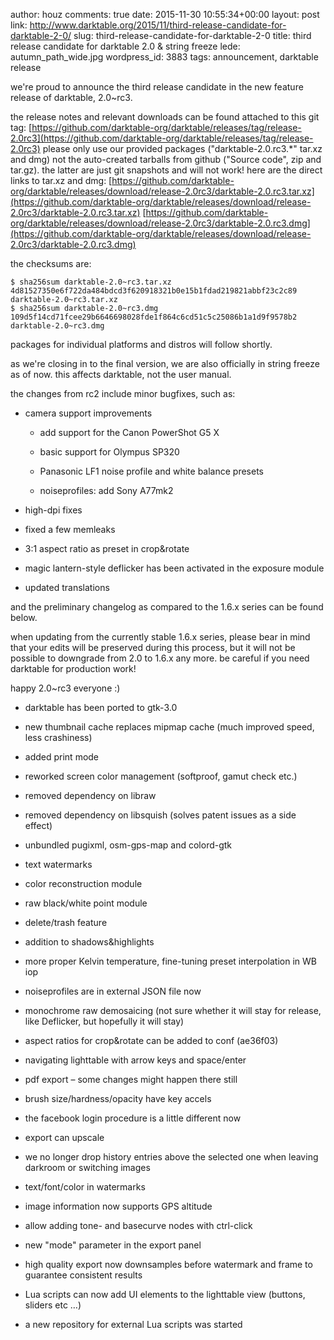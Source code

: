 author: houz
comments: true
date: 2015-11-30 10:55:34+00:00
layout: post
link: http://www.darktable.org/2015/11/third-release-candidate-for-darktable-2-0/
slug: third-release-candidate-for-darktable-2-0
title: third release candidate for darktable 2.0 & string freeze
lede: autumn_path_wide.jpg
wordpress_id: 3883
tags: announcement, darktable release

we're proud to announce the third release candidate in the new feature release of darktable, 2.0~rc3.

the release notes and relevant downloads can be found attached to this git tag:
[https://github.com/darktable-org/darktable/releases/tag/release-2.0rc3](https://github.com/darktable-org/darktable/releases/tag/release-2.0rc3)
please only use our provided packages ("darktable-2.0.rc3.*" tar.xz and dmg) not the auto-created tarballs from github ("Source code", zip and tar.gz). the latter are just git snapshots and will not work! here are the direct links to tar.xz and dmg:
[https://github.com/darktable-org/darktable/releases/download/release-2.0rc3/darktable-2.0.rc3.tar.xz](https://github.com/darktable-org/darktable/releases/download/release-2.0rc3/darktable-2.0.rc3.tar.xz)
[https://github.com/darktable-org/darktable/releases/download/release-2.0rc3/darktable-2.0.rc3.dmg](https://github.com/darktable-org/darktable/releases/download/release-2.0rc3/darktable-2.0.rc3.dmg)

the checksums are:


    $ sha256sum darktable-2.0~rc3.tar.xz
    4d81527350e6f722da484bdcd3f620918321b0e15b1fdad219821abbf23c2c89
    darktable-2.0~rc3.tar.xz
    $ sha256sum darktable-2.0~rc3.dmg
    109d5f14cd71fcee29b6646698028fde1f864c6cd51c5c25086b1a1d9f9578b2
    darktable-2.0~rc3.dmg


packages for individual platforms and distros will follow shortly.

as we're closing in to the final version, we are also officially in string freeze as of now. this affects darktable, not the user manual.

the changes from rc2 include minor bugfixes, such as:




  * camera support improvements


    * add support for the Canon PowerShot G5 X


    * basic support for Olympus SP320


    * Panasonic LF1 noise profile and white balance presets


    * noiseprofiles: add Sony A77mk2





  * high-dpi fixes


  * fixed a few memleaks


  * 3:1 aspect ratio as preset in crop&rotate


  * magic lantern-style deflicker has been activated in the exposure module


  * updated translations


and the preliminary changelog as compared to the 1.6.x series can be found below.

when updating from the currently stable 1.6.x series, please bear in mind that your edits will be preserved during this process, but it will not be possible to downgrade from 2.0 to 1.6.x any more. be careful if you need darktable for production work!

happy 2.0~rc3 everyone :)


  * darktable has been ported to gtk-3.0


  * new thumbnail cache replaces mipmap cache (much improved speed, less crashiness)


  * added print mode


  * reworked screen color management (softproof, gamut check etc.)


  * removed dependency on libraw


  * removed dependency on libsquish (solves patent issues as a side effect)


  * unbundled pugixml, osm-gps-map and colord-gtk


  * text watermarks


  * color reconstruction module


  * raw black/white point module


  * delete/trash feature


  * addition to shadows&highlights


  * more proper Kelvin temperature, fine-tuning preset interpolation in WB iop


  * noiseprofiles are in external JSON file now


  * monochrome raw demosaicing (not sure whether it will stay for release, like Deflicker, but hopefully it will stay)


  * aspect ratios for crop&rotate can be added to conf (ae36f03)


  * navigating lighttable with arrow keys and space/enter


  * pdf export – some changes might happen there still


  * brush size/hardness/opacity have key accels


  * the facebook login procedure is a little different now


  * export can upscale


  * we no longer drop history entries above the selected one when leaving darkroom or switching images


  * text/font/color in watermarks


  * image information now supports GPS altitude


  * allow adding tone- and basecurve nodes with ctrl-click


  * new "mode" parameter in the export panel


  * high quality export now downsamples before watermark and frame to guarantee consistent results


  * Lua scripts can now add UI elements to the lighttable view (buttons, sliders etc …)


  * a new repository for external Lua scripts was started


